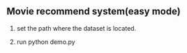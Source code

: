 ## Movie recommend system(easy mode)
>>
1. set the path where the dataset is located.

2. run python demo.py
